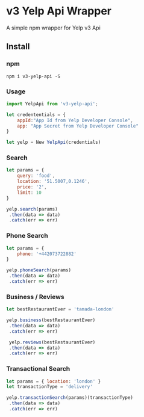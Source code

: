 # v3 Yelp Api Wrapper
A simple npm wrapper for Yelp v3 Api

## Install

### npm
    npm i v3-yelp-api -S
### Usage

```JavaScript
import YelpApi from 'v3-yelp-api';

let credententials = {
    appId:"App Id from Yelp Developer Console",
    app: "App Secret from Yelp Developer Console"
}

let yelp = New YelpApi(credentials)
```

### Search
```JavaScript
let params = {
    query: 'food',
    location: '51.5007,0.1246',
    price: '2',
    limit: 10
}

yelp.search(params)
 .then(data => data)
 .catch(err => err)
```
### Phone Search
```JavaScript
let params = {
    phone: '+442073722882'
}

yelp.phoneSearch(params)
 .then(data => data)
 .catch(err => err)
```
### Business / Reviews
```JavaScript
let bestRestaurantEver = 'tamada-london'

yelp.business(bestRestaurantEver)
 .then(data => data)
 .catch(err => err)

 yelp.reviews(bestRestaurantEver)
 .then(data => data)
 .catch(err => err)
```
### Transactional Search
```JavaScript
let params = { location: 'london' }
let transactionType = 'delivery'

yelp.transactionSearch(params)(transactionType)
 .then(data => data)
 .catch(err => err)
```
